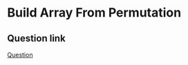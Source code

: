 # Build Array From Permutation
## Question link
[Question](https://leetcode.com/problems/build-array-from-permutation/)
